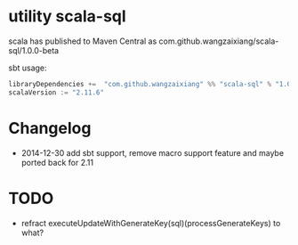 utility scala-sql
=================

scala has published to Maven Central as com.github.wangzaixiang/scala-sql/1.0.0-beta

sbt usage:
```sbt
libraryDependencies +=  "com.github.wangzaixiang" %% "scala-sql" % "1.0.0-beta"
scalaVersion := "2.11.6"

```

Changelog
=========

* 2014-12-30 add sbt support, remove macro support feature and maybe ported back for 2.11

TODO
=====
* refract executeUpdateWithGenerateKey(sql)(processGenerateKeys) to what?
